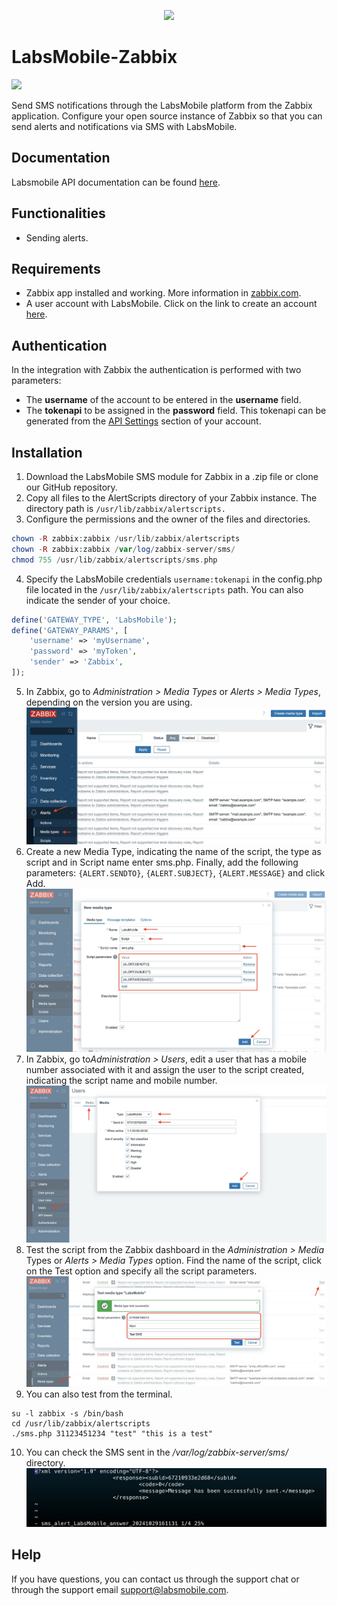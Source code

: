 <p align="center">
  <img src="https://avatars.githubusercontent.com/u/152215067?s=200&v=4" height="80">
</p>

# LabsMobile-Zabbix

![](https://img.shields.io/badge/version-1.0.0-blue.svg)

Send SMS notifications through the LabsMobile platform from the Zabbix application. Configure your open source instance of Zabbix so that you can send alerts and notifications via SMS with LabsMobile.

## Documentation

Labsmobile API documentation can be found [here][apidocs].

## Functionalities

* Sending alerts.

## Requirements

- Zabbix app installed and working. More information in [zabbix.com][zabbix].
- A user account with LabsMobile. Click on the link to create an account [here][signUp].

## Authentication

In the integration with Zabbix the authentication is performed with two parameters:

* The **username** of the account to be entered in the **username** field.
* The **tokenapi** to be assigned in the **password** field. This tokenapi can be generated from the [API Settings](https://websms.labsmobile.com/SY0204/api) section of your account.

## Installation

1. Download the LabsMobile SMS module for Zabbix in a .zip file or clone our GitHub repository.
2. Copy all files to the AlertScripts directory of your Zabbix instance. The directory path is `/usr/lib/zabbix/alertscripts.`
3. Configure the permissions and the owner of the files and directories.

```php
chown -R zabbix:zabbix /usr/lib/zabbix/alertscripts
chown -R zabbix:zabbix /var/log/zabbix-server/sms/
chmod 755 /usr/lib/zabbix/alertscripts/sms.php

```

4. Specify the LabsMobile credentials `username:tokenapi` in the config.php file located in the `/usr/lib/zabbix/alertscripts` path. You can also indicate the sender of your choice.

```php
define('GATEWAY_TYPE', 'LabsMobile');
define('GATEWAY_PARAMS', [
    'username' => 'myUsername',
    'password' => 'myToken',
    'sender' => 'Zabbix',
]);

```

5. In Zabbix, go to *Administration > Media Types* or *Alerts > Media Types*, depending on the version you are using.
   ![1730223216357](image/README/1730223216357.png)
6. Create a new Media Type, indicating the name of the script, the type as script and in Script name enter sms.php. Finally, add the following parameters: `{ALERT.SENDTO}`, `{ALERT.SUBJECT}`, `{ALERT.MESSAGE}` and click Add.
   ![1730223249939](image/README/1730223249939.png)
7. In Zabbix, go to*Administration > Users*, edit a user that has a mobile number associated with it and assign the user to the script created, indicating the script name and mobile number.
   ![1730223263599](image/README/1730223263599.png)
8. Test the script from the Zabbix dashboard in the *Administration > Media* Types or *Alerts > Media Types* option. Find the name of the script, click on the Test option and specify all the script parameters.
   ![1730223299193](image/README/1730223299193.png)
9. You can also test from the terminal.

```text
su -l zabbix -s /bin/bash
cd /usr/lib/zabbix/alertscripts
./sms.php 31123451234 "test" "this is a test"

```

10. You can check the SMS sent in the */var/log/zabbix-server/sms/* directory.
    ![1730223435601](image/README/1730223435601.png)

## Help

If you have questions, you can contact us through the support chat or through the support email support@labsmobile.com.

[apidocs]: https://www.labsmobile.com/en/api-sms/api-versions/http-get
[signUp]: https://www.labsmobile.com/en/signup
[zabbix]: https://www.zabbix.com/
